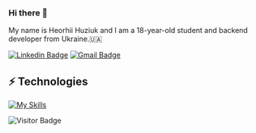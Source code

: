 ### Hi there 👋

My name is Heorhii Huziuk and I am a 18-year-old student and backend developer from Ukraine.🇺🇦

[![Linkedin Badge](https://img.shields.io/badge/-hhuziuk-blue?style=flat-square&logo=Linkedin&logoColor=white&link=https://www.linkedin.com/in/heorhii-huziuk-a93900219/)](https://www.linkedin.com/in/heorhii-huziuk-a93900219/)
[![Gmail Badge](https://img.shields.io/badge/-huziukwork@gmail.com-c14438?style=flat-square&logo=Gmail&logoColor=white&link=mailto:huziukwork@gmail.com)](mailto:huziukwork@gmail.com)



## ⚡ Technologies

[![My Skills](https://skillicons.dev/icons?i=c,cpp,docker,express,gcp,git,js,ts,jest,mongodb,postgres,nodejs,postman,sequelize&perline=5)](https://skillicons.dev)


![Visitor Badge](https://visitor-badge.laobi.icu/badge?page_id=hhuziuk.hhuziuk)
